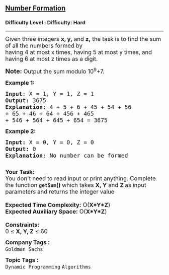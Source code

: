 <h2><a href="https://www.geeksforgeeks.org/problems/number-formation3506/1?page=1&difficulty=Hard&status=unsolved&sortBy=submissions">Number Formation</a></h2><h3>Difficulty Level : Difficulty: Hard</h3><hr><div class="problems_problem_content__Xm_eO"><p><span style="font-size: 18px;">Given three integers <strong>x, y,</strong> and <strong>z,</strong> the task is to find the sum of all the numbers formed by&nbsp;<br>having 4 at most x times, having 5 at most y times, and having 6 at most z times as a digit.</span></p>
<p><span style="font-size: 20px;"><strong>Note: </strong></span><span style="font-size: 18px;">Output&nbsp;the sum modulo 10<sup>9</sup>+7.</span></p>
<p><span style="font-size: 18px;"><strong>Example 1:</strong></span></p>
<pre><span style="font-size: 18px;"><strong>Input</strong>: X = 1, Y = 1, Z = 1 
<strong>Output:</strong> 3675</span>
<span style="font-size: 18px;"><strong>Explanation</strong>: 4 + 5 + 6 + 45 + 54 + 56 
+ 65 + 46 + 64 + 456 + 465 
+ 546 + 564 + 645 + 654 = 3675</span></pre>
<div><span style="font-size: 18px;"><strong>Example 2:</strong></span></div>
<pre><span style="font-size: 18px;"><strong>Input: </strong>X = 0, Y = 0, Z = 0
<strong>Output: </strong>0
<strong>Explanation</strong>: No number can be formed</span></pre>
<p><br><span style="font-size: 18px;"><strong>Your Task:&nbsp;&nbsp;</strong><br>You don't need to read input or print anything. Complete the function <strong><code>getSum</code>()&nbsp;</strong>which takes <strong>X, Y</strong> and <strong>Z </strong>as input parameters and returns the integer value<br><br><strong>Expected Time Complexity:</strong> O(<strong>X*Y*Z</strong>)<br><strong>Expected Auxiliary Space:</strong> O(<strong>X*Y*Z</strong>)<br><br><strong>Constraints:</strong><br>0 ≤ <strong>X, Y, Z</strong> ≤ 60</span></p></div><p><span style=font-size:18px><strong>Company Tags : </strong><br><code>Goldman Sachs</code>&nbsp;<br><p><span style=font-size:18px><strong>Topic Tags : </strong><br><code>Dynamic Programming</code>&nbsp;<code>Algorithms</code>&nbsp;
